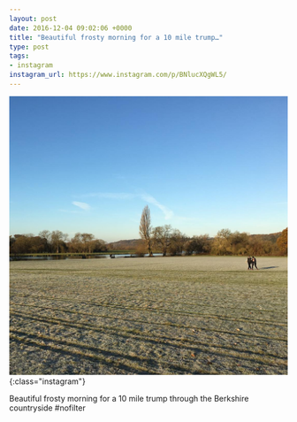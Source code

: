 ```yaml
---
layout: post
date: 2016-12-04 09:02:06 +0000
title: "Beautiful frosty morning for a 10 mile trump…"
type: post
tags:
- instagram
instagram_url: https://www.instagram.com/p/BNlucXQgWL5/
---
```


![Instagram - BNlucXQgWL5](/assets/BNlucXQgWL5.jpg){:class="instagram"}

Beautiful frosty morning for a 10 mile trump through the Berkshire countryside #nofilter
